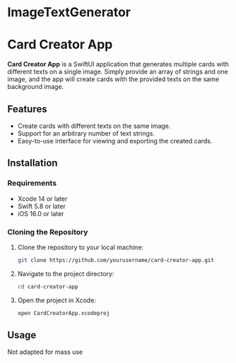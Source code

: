 # ImageTextGenerator
# Card Creator App

**Card Creator App** is a SwiftUI application that generates multiple cards with different texts on a single image. Simply provide an array of strings and one image, and the app will create cards with the provided texts on the same background image.

## Features

- Create cards with different texts on the same image.
- Support for an arbitrary number of text strings.
- Easy-to-use interface for viewing and exporting the created cards.

## Installation

### Requirements

- Xcode 14 or later
- Swift 5.8 or later
- iOS 16.0 or later

### Cloning the Repository

1. Clone the repository to your local machine:

    ```bash
    git clone https://github.com/yourusername/card-creator-app.git
    ```

2. Navigate to the project directory:

    ```bash
    cd card-creator-app
    ```

3. Open the project in Xcode:

    ```bash
    open CardCreatorApp.xcodeproj
    ```

## Usage

Not adapted for mass use